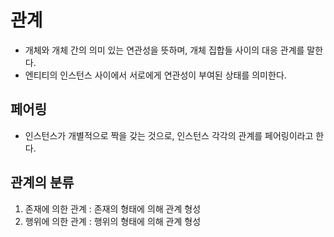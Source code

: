 # 관계

- 개체와 개체 간의 의미 있는 연관성을 뜻하며, 개체 집합들 사이의 대응 관계를 말한다.
- 엔티티의 인스턴스 사이에서 서로에게 연관성이 부여된 상태를 의미한다.

## 페어링
- 인스턴스가 개별적으로 짝을 갖는 것으로, 인스턴스 각각의 관계를 페어링이라고 한다.

## 관계의 분류

1. 존재에 의한 관계 : 존재의 형태에 의해 관계 형성
2. 행위에 의한 관계 : 행위의 형태에 의해 관계 형성